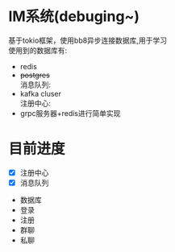 # IM系统(debuging~)
基于tokio框架，使用bb8异步连接数据库,用于学习    
使用到的数据库有:  
- redis  
- ~~postgres~~  
消息队列:
- kafka cluser  
注册中心:  
- grpc服务器+redis进行简单实现  

# 目前进度
- [x] 注册中心
- [x] 消息队列
- 数据库
- 登录
- 注册
- 群聊
- 私聊
